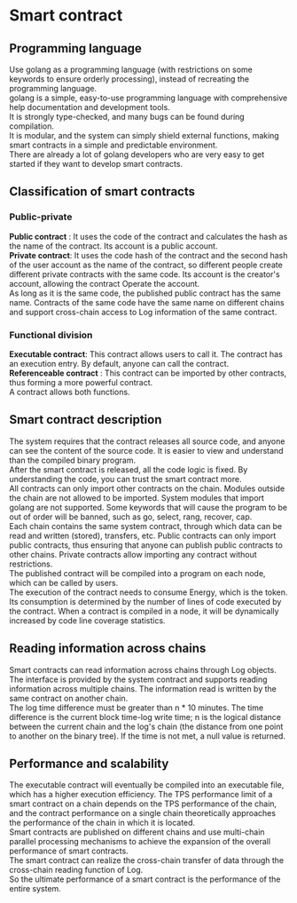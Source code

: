 # Smart contract

## Programming language

Use golang as a programming language (with restrictions on some keywords to ensure orderly processing), instead of recreating the programming language.  
golang is a simple, easy-to-use programming language with comprehensive help documentation and development tools.  
It is strongly type-checked, and many bugs can be found during compilation.  
It is modular, and the system can simply shield external functions, making smart contracts in a simple and predictable environment.  
There are already a lot of golang developers who are very easy to get started if they want to develop smart contracts.  

## Classification of smart contracts

### Public-private

**Public contract** : It uses the code of the contract and calculates the hash as the name of the contract. Its account is a public account.  
**Private contract**: It uses the code hash of the contract and the second hash of the user account as the name of the contract, so different people create different private contracts with the same code. Its account is the creator's account, allowing the contract Operate the account.  
As long as it is the same code, the published public contract has the same name.
Contracts of the same code have the same name on different chains and support cross-chain access to Log information of the same contract.

### Functional division

**Executable contract**: This contract allows users to call it. The contract has an execution entry. By default, anyone can call the contract.  
**Referenceable contract** : This contract can be imported by other contracts, thus forming a more powerful contract.  
A contract allows both functions.  

## Smart contract description

The system requires that the contract releases all source code, and anyone can see the content of the source code. It is easier to view and understand than the compiled binary program.  
After the smart contract is released, all the code logic is fixed. By understanding the code, you can trust the smart contract more.  
All contracts can only import other contracts on the chain. Modules outside the chain are not allowed to be imported. System modules that import golang are not supported. Some keywords that will cause the program to be out of order will be banned, such as go, select, rang, recover, cap.  
Each chain contains the same system contract, through which data can be read and written (stored), transfers, etc. Public contracts can only import public contracts, thus ensuring that anyone can publish public contracts to other chains. Private contracts allow importing any contract without restrictions.  
The published contract will be compiled into a program on each node, which can be called by users.  
The execution of the contract needs to consume Energy, which is the token. Its consumption is determined by the number of lines of code executed by the contract. When a contract is compiled in a node, it will be dynamically increased by code line coverage statistics.  

## Reading information across chains

Smart contracts can read information across chains through Log objects. The interface is provided by the system contract and supports reading information across multiple chains. The information read is written by the same contract on another chain.  
The log time difference must be greater than n \* 10 minutes. The time difference is the current block time-log write time; n is the logical distance between the current chain and the log's chain (the distance from one point to another on the binary tree). If the time is not met, a null value is returned.  

## Performance and scalability

The executable contract will eventually be compiled into an executable file, which has a higher execution efficiency. The TPS performance limit of a smart contract on a chain depends on the TPS performance of the chain, and the contract performance on a single chain theoretically approaches the performance of the chain in which it is located.  
Smart contracts are published on different chains and use multi-chain parallel processing mechanisms to achieve the expansion of the overall performance of smart contracts.  
The smart contract can realize the cross-chain transfer of data through the cross-chain reading function of Log.  
So the ultimate performance of a smart contract is the performance of the entire system.  
